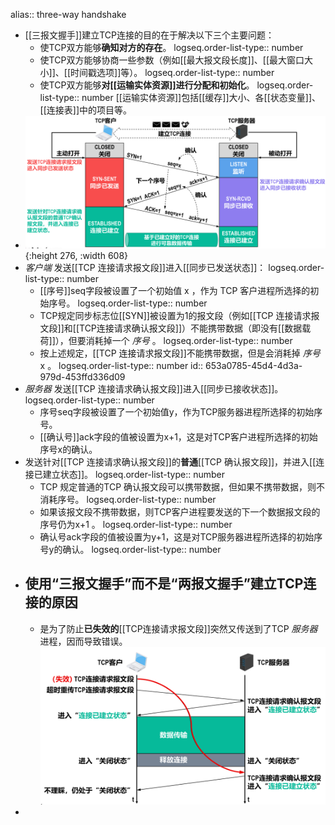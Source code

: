 alias:: three-way handshake

- [[三报文握手]]建立TCP连接的目的在于解决以下三个主要问题：
	- 使TCP双方能够**确知对方的存在**。
	  logseq.order-list-type:: number
	- 使TCP双方能够协商一些参数（例如[[最大报文段长度]]、[[最大窗口大小]]、[[时间戳选项]]等）。
	  logseq.order-list-type:: number
	- 使TCP双方能够**对[[运输实体资源]]进行分配和初始化**。
	  logseq.order-list-type:: number
	  [[运输实体资源]]包括[[缓存]]大小、各[[状态变量]]、[[连接表]]中的项目等。
- ![image.png](../assets/image_1698299242840_0.png){:height 276, :width 608}
- *客户端* 发送[[TCP 连接请求报文段]]进入[[同步已发送状态]]：
  logseq.order-list-type:: number
	- [[序号]]seq字段被设置了一个初始值 x ，作为 TCP 客户进程所选择的初始序号。
	  logseq.order-list-type:: number
	- TCP规定同步标志位[[SYN]]被设置为1的报文段（例如[[TCP 连接请求报文段]]和[[TCP连接请求确认报文段]]）不能携带数据（即没有[[数据载荷]]），但要消耗掉一个 *序号* 。
	  logseq.order-list-type:: number
	- 按上述规定，[[TCP 连接请求报文段]]不能携带数据，但是会消耗掉 *序号* x 。
	  logseq.order-list-type:: number
	  id:: 653a0785-45d4-4d3a-979d-453ffd336d09
- *服务器* 发送[[TCP 连接请求确认报文段]]进入[[同步已接收状态]]。
  logseq.order-list-type:: number
	- 序号seq字段被设置了一个初始值y，作为TCP服务器进程所选择的初始序号。
	- [[确认号]]ack字段的值被设置为x+1，这是对TCP客户进程所选择的初始序号x的确认。
- 发送针对[[TCP 连接请求确认报文段]]的**普通**[[TCP 确认报文段]]，并进入[[连接已建立状态]]。
  logseq.order-list-type:: number
	- TCP 规定普通的TCP 确认报文段可以携带数据，但如果不携带数据，则不消耗序号。
	  logseq.order-list-type:: number
	- 如果该报文段不携带数据，则TCP客户进程要发送的下一个数据报文段的序号仍为x+1 。
	  logseq.order-list-type:: number
	- 确认号ack字段的值被设置为y+1，这是对TCP服务器进程所选择的初始序号y的确认。
	  logseq.order-list-type:: number
- ## 使用“三报文握手”而不是“两报文握手”建立TCP连接的原因
	- 是为了防止**已失效的**[[TCP连接请求报文段]]突然又传送到了TCP *服务器* 进程，因而导致错误。
	  ![image.png](../assets/image_1698303279260_0.png)
-
